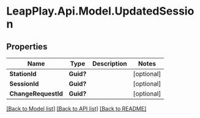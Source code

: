 # LeapPlay.Api.Model.UpdatedSession
## Properties

Name | Type | Description | Notes
------------ | ------------- | ------------- | -------------
**StationId** | **Guid?** |  | [optional] 
**SessionId** | **Guid?** |  | [optional] 
**ChangeRequestId** | **Guid?** |  | [optional] 

[[Back to Model list]](../README.md#documentation-for-models) [[Back to API list]](../README.md#documentation-for-api-endpoints) [[Back to README]](../README.md)

